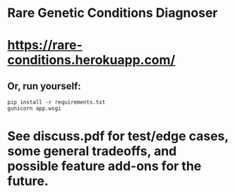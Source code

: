 # Rare Genetic Conditions Diagnoser
# https://rare-conditions.herokuapp.com/

## Or, run yourself:
```
pip install -r requirements.txt
gunicorn app.wsgi
```

# See discuss.pdf for test/edge cases, some general tradeoffs, and possible feature add-ons for the future.
